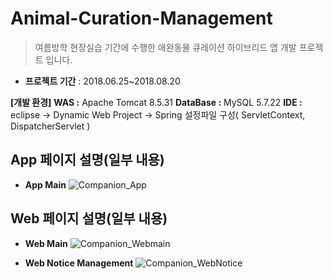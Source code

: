 # Animal-Curation-Management

> 여름방학 현장실습 기간에 수행한 애완동물 큐레이션 하이브리드 앱 개발 프로젝트 입니다.

* __프로젝트 기간__ : 2018.06.25~2018.08.20

__[개발 환경]__
__WAS :__ Apache Tomcat 8.5.31
__DataBase :__ MySQL 5.7.22
__IDE :__ eclipse -> Dynamic Web Project -> Spring 설정파일 구성( ServletContext, DispatcherServlet )

## App 페이지 설명(일부 내용)
* __App Main__
![Companion_App](https://github.com/doorisopen/Animal-Curation-Management/blob/master/img/Companion_App.JPG)

## Web 페이지 설명(일부 내용)
* __Web Main__
![Companion_Webmain](https://github.com/doorisopen/Animal-Curation-Management/blob/master/img/Companion_Webmain.JPG)

* __Web Notice Management__
![Companion_WebNotice](https://github.com/doorisopen/Animal-Curation-Management/blob/master/img/Companion_WebNotice.JPG)
